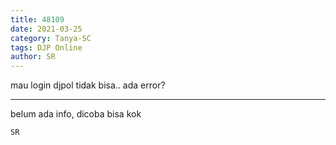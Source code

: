 ```yaml
---
title: 48109
date: 2021-03-25
category: Tanya-SC
tags: DJP Online
author: SR
---
```


mau login djpol tidak bisa.. ada error?

---

belum ada info, dicoba bisa kok

`SR`
